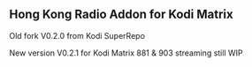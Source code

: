 Hong Kong Radio Addon for Kodi Matrix
------------------------------------

Old fork V0.2.0 from Kodi SuperRepo

New version V0.2.1 for Kodi Matrix
881 & 903 streaming still WIP
